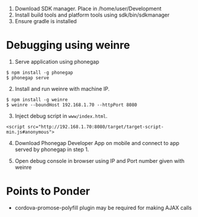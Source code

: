 1. Download SDK manager. Place in /home/user/Development
2. Install build tools and platform tools using sdk/bin/sdkmanager
3. Ensure gradle is installed

# Debugging using weinre
1. Serve application using phonegap
```
$ npm install -g phonegap
$ phonegap serve
```

2. Install and run weinre with machine IP.
```
$ npm install -g weinre
$ weinre --boundHost 192.168.1.70 --httpPort 8080
```

3. Inject debug script in `www/index.html`.
```
<script src="http://192.168.1.70:8080/target/target-script-min.js#anonymous">
```

4. Download Phonegap Developer App on mobile and connect to app served by phonegap in step 1.

5. Open debug console in browser using IP and Port number given with weinre

# Points to Ponder
- cordova-promose-polyfill plugin may be required for making AJAX calls